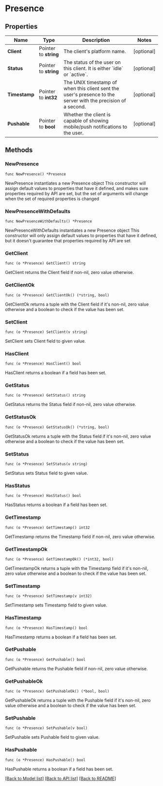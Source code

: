 # Presence

## Properties

Name | Type | Description | Notes
------------ | ------------- | ------------- | -------------
**Client** | Pointer to **string** | The client&#39;s platform name.  | [optional] 
**Status** | Pointer to **string** | The status of the user on this client. It is either &#x60;idle&#x60; or &#x60;active&#x60;.  | [optional] 
**Timestamp** | Pointer to **int32** | The UNIX timestamp of when this client sent the user&#39;s presence to the server with the precision of a second.  | [optional] 
**Pushable** | Pointer to **bool** | Whether the client is capable of showing mobile/push notifications to the user.  | [optional] 

## Methods

### NewPresence

`func NewPresence() *Presence`

NewPresence instantiates a new Presence object
This constructor will assign default values to properties that have it defined,
and makes sure properties required by API are set, but the set of arguments
will change when the set of required properties is changed

### NewPresenceWithDefaults

`func NewPresenceWithDefaults() *Presence`

NewPresenceWithDefaults instantiates a new Presence object
This constructor will only assign default values to properties that have it defined,
but it doesn't guarantee that properties required by API are set

### GetClient

`func (o *Presence) GetClient() string`

GetClient returns the Client field if non-nil, zero value otherwise.

### GetClientOk

`func (o *Presence) GetClientOk() (*string, bool)`

GetClientOk returns a tuple with the Client field if it's non-nil, zero value otherwise
and a boolean to check if the value has been set.

### SetClient

`func (o *Presence) SetClient(v string)`

SetClient sets Client field to given value.

### HasClient

`func (o *Presence) HasClient() bool`

HasClient returns a boolean if a field has been set.

### GetStatus

`func (o *Presence) GetStatus() string`

GetStatus returns the Status field if non-nil, zero value otherwise.

### GetStatusOk

`func (o *Presence) GetStatusOk() (*string, bool)`

GetStatusOk returns a tuple with the Status field if it's non-nil, zero value otherwise
and a boolean to check if the value has been set.

### SetStatus

`func (o *Presence) SetStatus(v string)`

SetStatus sets Status field to given value.

### HasStatus

`func (o *Presence) HasStatus() bool`

HasStatus returns a boolean if a field has been set.

### GetTimestamp

`func (o *Presence) GetTimestamp() int32`

GetTimestamp returns the Timestamp field if non-nil, zero value otherwise.

### GetTimestampOk

`func (o *Presence) GetTimestampOk() (*int32, bool)`

GetTimestampOk returns a tuple with the Timestamp field if it's non-nil, zero value otherwise
and a boolean to check if the value has been set.

### SetTimestamp

`func (o *Presence) SetTimestamp(v int32)`

SetTimestamp sets Timestamp field to given value.

### HasTimestamp

`func (o *Presence) HasTimestamp() bool`

HasTimestamp returns a boolean if a field has been set.

### GetPushable

`func (o *Presence) GetPushable() bool`

GetPushable returns the Pushable field if non-nil, zero value otherwise.

### GetPushableOk

`func (o *Presence) GetPushableOk() (*bool, bool)`

GetPushableOk returns a tuple with the Pushable field if it's non-nil, zero value otherwise
and a boolean to check if the value has been set.

### SetPushable

`func (o *Presence) SetPushable(v bool)`

SetPushable sets Pushable field to given value.

### HasPushable

`func (o *Presence) HasPushable() bool`

HasPushable returns a boolean if a field has been set.


[[Back to Model list]](../README.md#documentation-for-models) [[Back to API list]](../README.md#documentation-for-api-endpoints) [[Back to README]](../README.md)


